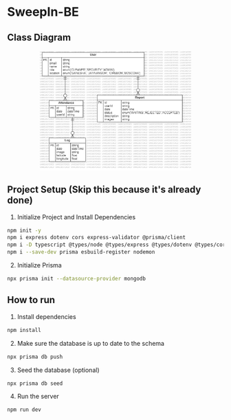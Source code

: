 # SweepIn-BE

## Class Diagram
<p align="center">
  <img src="docs/class_diagram.jpg" width="70%" height="auto">
</p>

## Project Setup (Skip this because it's already done)

1. Initialize Project and Install Dependencies

```bash
npm init -y
npm i express dotenv cors express-validator @prisma/client
npm i -D typescript @types/node @types/express @types/dotenv @types/cors
npm i --save-dev prisma esbuild-register nodemon
```

2. Initialize Prisma

```bash
npx prisma init --datasource-provider mongodb
```

## How to run

1. Install dependencies

```bash
npm install
```

2. Make sure the database is up to date to the schema

```bash
npx prisma db push
```

3. Seed the database (optional)

```bash
npx prisma db seed
```

4. Run the server

```bash
npm run dev
```
